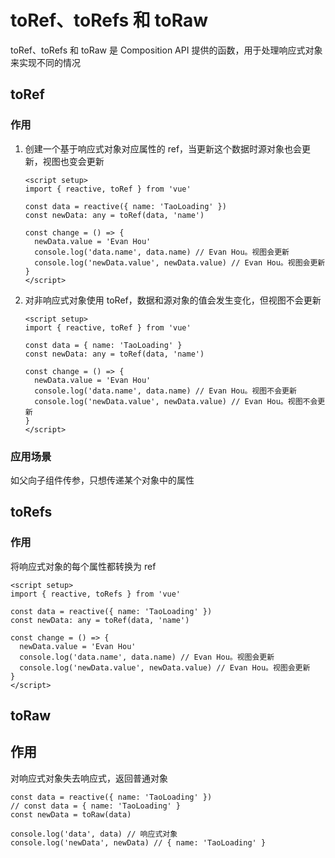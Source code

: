 # toRef、toRefs 和 toRaw

toRef、toRefs 和 toRaw 是 Composition API 提供的函数，用于处理响应式对象来实现不同的情况

## toRef

### 作用

1. 创建一个基于响应式对象对应属性的 ref，当更新这个数据时源对象也会更新，视图也变会更新

   ```vue
   <script setup>
   import { reactive, toRef } from 'vue'
   
   const data = reactive({ name: 'TaoLoading' })
   const newData: any = toRef(data, 'name')
   
   const change = () => {
     newData.value = 'Evan Hou'
     console.log('data.name', data.name) // Evan Hou。视图会更新
     console.log('newData.value', newData.value) // Evan Hou。视图会更新
   }
   </script>
   ```

2. 对非响应式对象使用 toRef，数据和源对象的值会发生变化，但视图不会更新

   ```vue
   <script setup>
   import { reactive, toRef } from 'vue'
   
   const data = { name: 'TaoLoading' }
   const newData: any = toRef(data, 'name')
   
   const change = () => {
     newData.value = 'Evan Hou'
     console.log('data.name', data.name) // Evan Hou。视图不会更新
     console.log('newData.value', newData.value) // Evan Hou。视图不会更新
   }
   </script>
   ```

### 应用场景

如父向子组件传参，只想传递某个对象中的属性

## toRefs

### 作用

将响应式对象的每个属性都转换为 ref

```vue
<script setup>
import { reactive, toRefs } from 'vue'

const data = reactive({ name: 'TaoLoading' })
const newData: any = toRef(data, 'name')

const change = () => {
  newData.value = 'Evan Hou'
  console.log('data.name', data.name) // Evan Hou。视图会更新
  console.log('newData.value', newData.value) // Evan Hou。视图会更新
}
</script>
```

## toRaw

## 作用

对响应式对象失去响应式，返回普通对象

```vue
const data = reactive({ name: 'TaoLoading' })
// const data = { name: 'TaoLoading' }
const newData = toRaw(data)

console.log('data', data) // 响应式对象
console.log('newData', newData) // { name: 'TaoLoading' }
```

